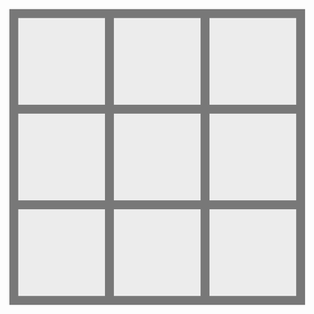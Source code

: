 <div style="display: grid; background-color: #787878; width: 500px; height: 500px; grid-template-columns: repeat(12, 1fr); grid-template-rows: repeat(12, 1fr); gap: 1rem; padding: 1rem">
    <div style="background-color: #ECECEC; display: flex; justify-content: center; align-items: center; font-size: 6rem; color: #1c1c1c; grid-area: 1/1/5/5"></div>
    <div style="background-color: #ECECEC; display: flex; justify-content: center; align-items: center; font-size: 6rem; color: #1c1c1c; grid-area: 1/5/5/9"></div>
    <div style="background-color: #ECECEC; display: flex; justify-content: center; align-items: center; font-size: 6rem; color: #1c1c1c; grid-area: 1/9/5/13"></div>
    <!--  -->
    <div style="background-color: #ECECEC; display: flex; justify-content: center; align-items: center; font-size: 6rem; color: #1c1c1c; grid-area: 5/1/9/5"></div>
    <div style="background-color: #ECECEC; display: flex; justify-content: center; align-items: center; font-size: 6rem; color: #1c1c1c; grid-area: 5/5/9/9"></div>
    <div style="background-color: #ECECEC; display: flex; justify-content: center; align-items: center; font-size: 6rem; color: #1c1c1c; grid-area: 5/9/9/13"></div>
    <!--  -->
    <div style="background-color: #ECECEC; display: flex; justify-content: center; align-items: center; font-size: 6rem; color: #1c1c1c; grid-area: 9/1/13/5"></div>
    <div style="background-color: #ECECEC; display: flex; justify-content: center; align-items: center; font-size: 6rem; color: #1c1c1c; grid-area: 9/5/13/9"></div>
    <div style="background-color: #ECECEC; display: flex; justify-content: center; align-items: center; font-size: 6rem; color: #1c1c1c; grid-area: 9/9/13/13"></div>
</div>